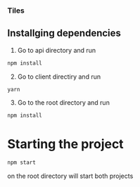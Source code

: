 ### Tiles

## Installging dependencies

1. Go to api directory and run
```bash
npm install
```
2. Go to client directiry and run
```bash
yarn
```
3. Go to the root directory and run
```bash
npm install
```

# Starting the project

```bash
npm start
```
on the root directory will start both projects
